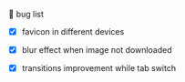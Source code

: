 🐛 bug list

- [x] favicon in different devices

- [x] blur effect when image not downloaded

- [x] transitions improvement while tab switch
